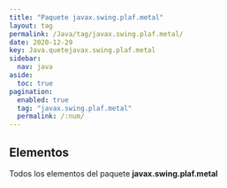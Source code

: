 ```yaml
---
title: "Paquete javax.swing.plaf.metal"
layout: tag
permalink: /Java/tag/javax.swing.plaf.metal/
date: 2020-12-29
key: Java.quetejavax.swing.plaf.metal
sidebar: 
  nav: java
aside: 
  toc: true
pagination: 
  enabled: true
  tag: "javax.swing.plaf.metal"
  permalink: /:num/
---
```


<h2>Elementos</h2>
Todos los elementos del paquete <strong>javax.swing.plaf.metal</strong>
